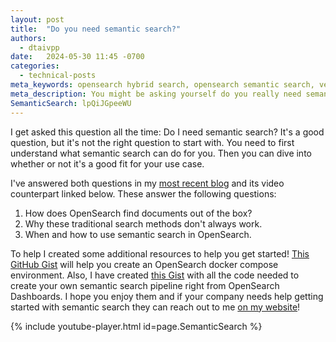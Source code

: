```yaml
---
layout: post
title:  "Do you need semantic search?"
authors:
  - dtaivpp
date:   2024-05-30 11:45 -0700
categories:
  - technical-posts
meta_keywords: opensearch hybrid search, opensearch semantic search, vector search
meta_description: You might be asking yourself do you really need semantic search? I've been asked this question dozens of times so lets dive in and see what semantic search is and why you might want to use it. 
SemanticSearch: lpQiJGpeeWU
---
```


I get asked this question all the time: Do I need semantic search? It's a good question, but it's not the right question to start with. You need to first understand what semantic search can do for you. Then you can dive into whether or not it's a good fit for your use case.

I've answered both questions in my [most recent blog](https://tippybits.com/should-you-be-doing-vector-search/) and its video counterpart linked below. These answer the following questions: 

1. How does OpenSearch find documents out of the box?
2. Why these traditional search methods don't always work. 
3. When and how to use semantic search in OpenSearch. 

To help I created some additional resources to help you get started! [This GitHub Gist](https://gist.github.com/dtaivpp/c587d99a2cab441eba0314534ae87c86) will help you create an OpenSearch docker compose environment. Also, I have created [this Gist](https://gist.github.com/dtaivpp/d7e8d8a3ee5debaf896ed2f45b915ad3) with all the code needed to create your own semantic search pipeline right from OpenSearch Dashboards. I hope you enjoy them and if your company needs help getting started with semantic search they can reach out to me [on my website](https://tippybits.com/services)!

{% include youtube-player.html id=page.SemanticSearch %}